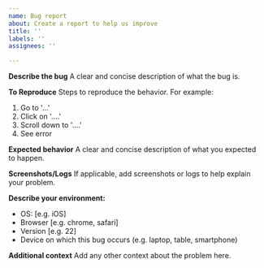 ```yaml
---
name: Bug report
about: Create a report to help us improve
title: ''
labels: ''
assignees: ''

---
```


**Describe the bug**
A clear and concise description of what the bug is.

**To Reproduce**
Steps to reproduce the behavior. For example:
1. Go to '...'
2. Click on '....'
3. Scroll down to '....'
4. See error

**Expected behavior**
A clear and concise description of what you expected to happen.

**Screenshots/Logs**
If applicable, add screenshots or logs to help explain your problem.

**Describe your environment:**
 - OS: [e.g. iOS]
 - Browser [e.g. chrome, safari]
 - Version [e.g. 22]
 - Device on which this bug occurs (e.g. laptop, table, smartphone)

**Additional context**
Add any other context about the problem here.
